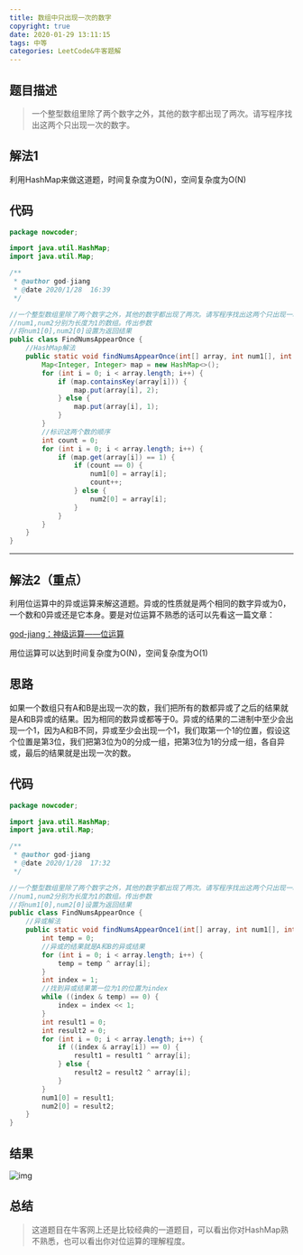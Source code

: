 ```yaml
---
title: 数组中只出现一次的数字
copyright: true
date: 2020-01-29 13:11:15
tags: 中等
categories: LeetCode&牛客题解
---
```


## 题目描述

> 一个整型数组里除了两个数字之外，其他的数字都出现了两次。请写程序找出这两个只出现一次的数字。

<!--more-->

## 解法1

利用HashMap来做这道题，时间复杂度为O(N)，空间复杂度为O(N)

## 代码

```java
package nowcoder;

import java.util.HashMap;
import java.util.Map;

/**
 * @author god-jiang
 * @date 2020/1/28  16:39
 */

//一个整型数组里除了两个数字之外，其他的数字都出现了两次。请写程序找出这两个只出现一次的数字。
//num1,num2分别为长度为1的数组。传出参数
//将num1[0],num2[0]设置为返回结果
public class FindNumsAppearOnce {
    //HashMap解法
    public static void findNumsAppearOnce(int[] array, int num1[], int num2[]) {
        Map<Integer, Integer> map = new HashMap<>();
        for (int i = 0; i < array.length; i++) {
            if (map.containsKey(array[i])) {
                map.put(array[i], 2);
            } else {
                map.put(array[i], 1);
            }
        }
        //标识这两个数的顺序
        int count = 0;
        for (int i = 0; i < array.length; i++) {
            if (map.get(array[i]) == 1) {
                if (count == 0) {
                    num1[0] = array[i];
                    count++;
                } else {
                    num2[0] = array[i];
                }
            }
        }
    }
}
```

------

## 解法2（重点）

利用位运算中的异或运算来解这道题。异或的性质就是两个相同的数字异或为0，一个数和0异或还是它本身。要是对位运算不熟悉的话可以先看这一篇文章：

[god-jiang：神级运算——位运算](https://zhuanlan.zhihu.com/p/102277869)

用位运算可以达到时间复杂度为O(N)，空间复杂度为O(1)

## 思路

如果一个数组只有A和B是出现一次的数，我们把所有的数都异或了之后的结果就是A和B异或的结果。因为相同的数异或都等于0。异或的结果的二进制中至少会出现一个1，因为A和B不同，异或至少会出现一个1，我们取第一个1的位置，假设这个位置是第3位，我们把第3位为0的分成一组，把第3位为1的分成一组，各自异或，最后的结果就是出现一次的数。

## 代码

```java
package nowcoder;

import java.util.HashMap;
import java.util.Map;

/**
 * @author god-jiang
 * @date 2020/1/28  17:32
 */

//一个整型数组里除了两个数字之外，其他的数字都出现了两次。请写程序找出这两个只出现一次的数字。
//num1,num2分别为长度为1的数组。传出参数
//将num1[0],num2[0]设置为返回结果
public class FindNumsAppearOnce {
    //异或解法
    public static void findNumsAppearOnce1(int[] array, int num1[], int num2[]) {
        int temp = 0;
        //异或的结果就是A和B的异或结果
        for (int i = 0; i < array.length; i++) {
            temp = temp ^ array[i];
        }
        int index = 1;
        //找到异或结果第一位为1的位置为index
        while ((index & temp) == 0) {
            index = index << 1;
        }
        int result1 = 0;
        int result2 = 0;
        for (int i = 0; i < array.length; i++) {
            if ((index & array[i]) == 0) {
                result1 = result1 ^ array[i];
            } else {
                result2 = result2 ^ array[i];
            }
        }
        num1[0] = result1;
        num2[0] = result2;
    }
}
```

## 结果

![img](https://pic2.zhimg.com/80/v2-615ae0b9de94c99c18081411de09086d_hd.jpg)

## 总结

> 这道题目在牛客网上还是比较经典的一道题目，可以看出你对HashMap熟不熟悉，也可以看出你对位运算的理解程度。